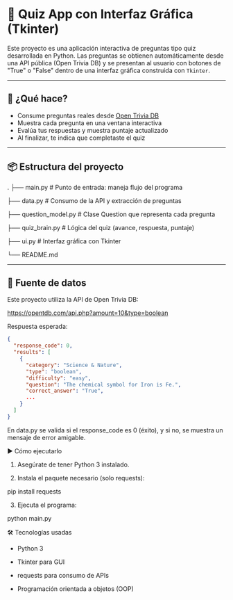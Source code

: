 # 🧠 Quiz App con Interfaz Gráfica (Tkinter)

Este proyecto es una aplicación interactiva de preguntas tipo quiz desarrollada en Python. Las preguntas se obtienen automáticamente desde una API pública (Open Trivia DB) y se presentan al usuario con botones de "True" o "False" dentro de una interfaz gráfica construida con `Tkinter`.

---

## 🎯 ¿Qué hace?

- Consume preguntas reales desde [Open Trivia DB](https://opentdb.com/api_config.php)
- Muestra cada pregunta en una ventana interactiva
- Evalúa tus respuestas y muestra puntaje actualizado
- Al finalizar, te indica que completaste el quiz

---

## 📦 Estructura del proyecto

.
├── main.py # Punto de entrada: maneja flujo del programa

├── data.py # Consumo de la API y extracción de preguntas

├── question_model.py # Clase Question que representa cada pregunta

├── quiz_brain.py # Lógica del quiz (avance, respuesta, puntaje)

├── ui.py # Interfaz gráfica con Tkinter

└── README.md


---

## 📡 Fuente de datos

Este proyecto utiliza la API de Open Trivia DB:

https://opentdb.com/api.php?amount=10&type=boolean

Respuesta esperada:

```json
{
  "response_code": 0,
  "results": [
    {
      "category": "Science & Nature",
      "type": "boolean",
      "difficulty": "easy",
      "question": "The chemical symbol for Iron is Fe.",
      "correct_answer": "True",
      ...
    }
  ]
}
```

En data.py se valida si el response_code es 0 (éxito), y si no, se muestra un mensaje de error amigable.

▶️ Cómo ejecutarlo

1. Asegúrate de tener Python 3 instalado.

2. Instala el paquete necesario (solo requests):

pip install requests

3. Ejecuta el programa:

python main.py

🛠 Tecnologías usadas

- Python 3

- Tkinter para GUI

- requests para consumo de APIs

- Programación orientada a objetos (OOP)
